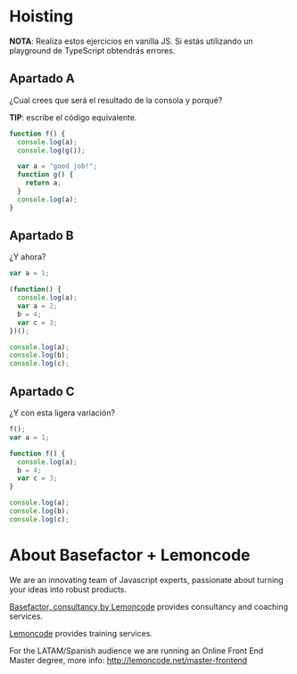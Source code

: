 # Hoisting

**NOTA**: Realiza estos ejercicios en vanilla JS. Si estás utilizando un playground de TypeScript obtendrás errores.

## Apartado A

¿Cual crees que será el resultado de la consola y porqué?

**TIP**: escribe el código equivalente.

```javascript
function f() {
  console.log(a);
  console.log(g());

  var a = "good job!";
  function g() {
    return a;
  }
  console.log(a);
}
```

## Apartado B

¿Y ahora?

```javascript
var a = 1;

(function() {
  console.log(a);
  var a = 2;
  b = 4;
  var c = 3;
})();

console.log(a);
console.log(b);
console.log(c);
```

## Apartado C

¿Y con esta ligera variación?

```javascript
f();
var a = 1;

function f() {
  console.log(a);
  b = 4;
  var c = 3;
}

console.log(a);
console.log(b);
console.log(c);
```

# About Basefactor + Lemoncode

We are an innovating team of Javascript experts, passionate about turning your ideas into robust products.

[Basefactor, consultancy by Lemoncode](http://www.basefactor.com) provides consultancy and coaching services.

[Lemoncode](http://lemoncode.net/services/en/#en-home) provides training services.

For the LATAM/Spanish audience we are running an Online Front End Master degree, more info: http://lemoncode.net/master-frontend

